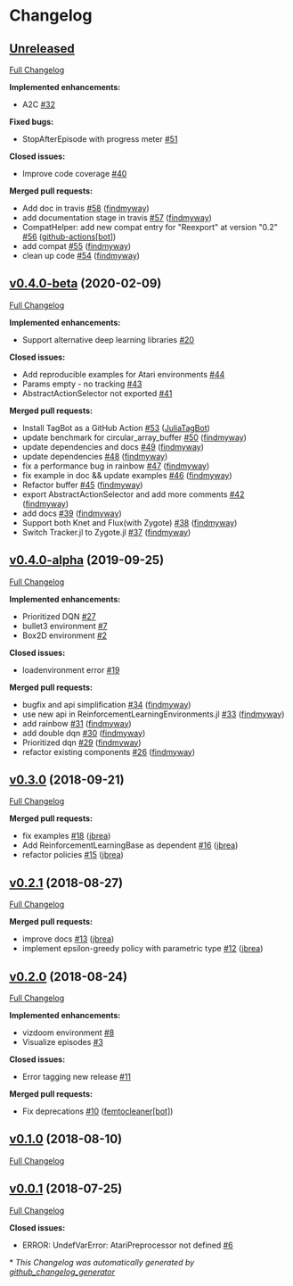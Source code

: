 # Changelog

## [Unreleased](https://github.com/JuliaReinforcementLearning/ReinforcementLearning.jl/tree/HEAD)

[Full Changelog](https://github.com/JuliaReinforcementLearning/ReinforcementLearning.jl/compare/v0.4.0-beta...HEAD)

**Implemented enhancements:**

- A2C [\#32](https://github.com/JuliaReinforcementLearning/ReinforcementLearning.jl/issues/32)

**Fixed bugs:**

- StopAfterEpisode with progress meter [\#51](https://github.com/JuliaReinforcementLearning/ReinforcementLearning.jl/issues/51)

**Closed issues:**

- Improve code coverage [\#40](https://github.com/JuliaReinforcementLearning/ReinforcementLearning.jl/issues/40)

**Merged pull requests:**

- Add doc in travis [\#58](https://github.com/JuliaReinforcementLearning/ReinforcementLearning.jl/pull/58) ([findmyway](https://github.com/findmyway))
- add documentation stage in travis [\#57](https://github.com/JuliaReinforcementLearning/ReinforcementLearning.jl/pull/57) ([findmyway](https://github.com/findmyway))
- CompatHelper: add new compat entry for "Reexport" at version "0.2" [\#56](https://github.com/JuliaReinforcementLearning/ReinforcementLearning.jl/pull/56) ([github-actions[bot]](https://github.com/apps/github-actions))
- add compat [\#55](https://github.com/JuliaReinforcementLearning/ReinforcementLearning.jl/pull/55) ([findmyway](https://github.com/findmyway))
- clean up code [\#54](https://github.com/JuliaReinforcementLearning/ReinforcementLearning.jl/pull/54) ([findmyway](https://github.com/findmyway))

## [v0.4.0-beta](https://github.com/JuliaReinforcementLearning/ReinforcementLearning.jl/tree/v0.4.0-beta) (2020-02-09)

[Full Changelog](https://github.com/JuliaReinforcementLearning/ReinforcementLearning.jl/compare/v0.4.0-alpha...v0.4.0-beta)

**Implemented enhancements:**

- Support alternative deep learning libraries [\#20](https://github.com/JuliaReinforcementLearning/ReinforcementLearning.jl/issues/20)

**Closed issues:**

- Add reproducible examples for Atari environments [\#44](https://github.com/JuliaReinforcementLearning/ReinforcementLearning.jl/issues/44)
- Params empty - no tracking [\#43](https://github.com/JuliaReinforcementLearning/ReinforcementLearning.jl/issues/43)
- AbstractActionSelector not exported [\#41](https://github.com/JuliaReinforcementLearning/ReinforcementLearning.jl/issues/41)

**Merged pull requests:**

- Install TagBot as a GitHub Action [\#53](https://github.com/JuliaReinforcementLearning/ReinforcementLearning.jl/pull/53) ([JuliaTagBot](https://github.com/JuliaTagBot))
- update benchmark for circular\_array\_buffer [\#50](https://github.com/JuliaReinforcementLearning/ReinforcementLearning.jl/pull/50) ([findmyway](https://github.com/findmyway))
- update dependencies and docs [\#49](https://github.com/JuliaReinforcementLearning/ReinforcementLearning.jl/pull/49) ([findmyway](https://github.com/findmyway))
- update dependencies [\#48](https://github.com/JuliaReinforcementLearning/ReinforcementLearning.jl/pull/48) ([findmyway](https://github.com/findmyway))
- fix a performance bug in rainbow [\#47](https://github.com/JuliaReinforcementLearning/ReinforcementLearning.jl/pull/47) ([findmyway](https://github.com/findmyway))
- fix example in doc && update examples [\#46](https://github.com/JuliaReinforcementLearning/ReinforcementLearning.jl/pull/46) ([findmyway](https://github.com/findmyway))
- Refactor buffer [\#45](https://github.com/JuliaReinforcementLearning/ReinforcementLearning.jl/pull/45) ([findmyway](https://github.com/findmyway))
- export AbstractActionSelector and add more comments [\#42](https://github.com/JuliaReinforcementLearning/ReinforcementLearning.jl/pull/42) ([findmyway](https://github.com/findmyway))
- add docs [\#39](https://github.com/JuliaReinforcementLearning/ReinforcementLearning.jl/pull/39) ([findmyway](https://github.com/findmyway))
- Support both Knet and Flux\(with Zygote\) [\#38](https://github.com/JuliaReinforcementLearning/ReinforcementLearning.jl/pull/38) ([findmyway](https://github.com/findmyway))
- Switch Tracker.jl to Zygote.jl [\#37](https://github.com/JuliaReinforcementLearning/ReinforcementLearning.jl/pull/37) ([findmyway](https://github.com/findmyway))

## [v0.4.0-alpha](https://github.com/JuliaReinforcementLearning/ReinforcementLearning.jl/tree/v0.4.0-alpha) (2019-09-25)

[Full Changelog](https://github.com/JuliaReinforcementLearning/ReinforcementLearning.jl/compare/v0.3.0...v0.4.0-alpha)

**Implemented enhancements:**

- Prioritized DQN [\#27](https://github.com/JuliaReinforcementLearning/ReinforcementLearning.jl/issues/27)
- bullet3 environment [\#7](https://github.com/JuliaReinforcementLearning/ReinforcementLearning.jl/issues/7)
- Box2D environment [\#2](https://github.com/JuliaReinforcementLearning/ReinforcementLearning.jl/issues/2)

**Closed issues:**

- loadenvironment error [\#19](https://github.com/JuliaReinforcementLearning/ReinforcementLearning.jl/issues/19)

**Merged pull requests:**

- bugfix and api simplification [\#34](https://github.com/JuliaReinforcementLearning/ReinforcementLearning.jl/pull/34) ([findmyway](https://github.com/findmyway))
- use new api in ReinforcementLearningEnvironments.jl [\#33](https://github.com/JuliaReinforcementLearning/ReinforcementLearning.jl/pull/33) ([findmyway](https://github.com/findmyway))
- add rainbow [\#31](https://github.com/JuliaReinforcementLearning/ReinforcementLearning.jl/pull/31) ([findmyway](https://github.com/findmyway))
- add double dqn [\#30](https://github.com/JuliaReinforcementLearning/ReinforcementLearning.jl/pull/30) ([findmyway](https://github.com/findmyway))
- Prioritized dqn [\#29](https://github.com/JuliaReinforcementLearning/ReinforcementLearning.jl/pull/29) ([findmyway](https://github.com/findmyway))
- refactor existing components [\#26](https://github.com/JuliaReinforcementLearning/ReinforcementLearning.jl/pull/26) ([findmyway](https://github.com/findmyway))

## [v0.3.0](https://github.com/JuliaReinforcementLearning/ReinforcementLearning.jl/tree/v0.3.0) (2018-09-21)

[Full Changelog](https://github.com/JuliaReinforcementLearning/ReinforcementLearning.jl/compare/v0.2.1...v0.3.0)

**Merged pull requests:**

- fix examples [\#18](https://github.com/JuliaReinforcementLearning/ReinforcementLearning.jl/pull/18) ([jbrea](https://github.com/jbrea))
- Add ReinforcementLearningBase as dependent [\#16](https://github.com/JuliaReinforcementLearning/ReinforcementLearning.jl/pull/16) ([jbrea](https://github.com/jbrea))
- refactor policies [\#15](https://github.com/JuliaReinforcementLearning/ReinforcementLearning.jl/pull/15) ([jbrea](https://github.com/jbrea))

## [v0.2.1](https://github.com/JuliaReinforcementLearning/ReinforcementLearning.jl/tree/v0.2.1) (2018-08-27)

[Full Changelog](https://github.com/JuliaReinforcementLearning/ReinforcementLearning.jl/compare/v0.2.0...v0.2.1)

**Merged pull requests:**

- improve docs [\#13](https://github.com/JuliaReinforcementLearning/ReinforcementLearning.jl/pull/13) ([jbrea](https://github.com/jbrea))
- implement epsilon-greedy policy with parametric type [\#12](https://github.com/JuliaReinforcementLearning/ReinforcementLearning.jl/pull/12) ([jbrea](https://github.com/jbrea))

## [v0.2.0](https://github.com/JuliaReinforcementLearning/ReinforcementLearning.jl/tree/v0.2.0) (2018-08-24)

[Full Changelog](https://github.com/JuliaReinforcementLearning/ReinforcementLearning.jl/compare/v0.1.0...v0.2.0)

**Implemented enhancements:**

- vizdoom environment [\#8](https://github.com/JuliaReinforcementLearning/ReinforcementLearning.jl/issues/8)
- Visualize episodes [\#3](https://github.com/JuliaReinforcementLearning/ReinforcementLearning.jl/issues/3)

**Closed issues:**

- Error tagging new release [\#11](https://github.com/JuliaReinforcementLearning/ReinforcementLearning.jl/issues/11)

**Merged pull requests:**

- Fix deprecations [\#10](https://github.com/JuliaReinforcementLearning/ReinforcementLearning.jl/pull/10) ([femtocleaner[bot]](https://github.com/apps/femtocleaner))

## [v0.1.0](https://github.com/JuliaReinforcementLearning/ReinforcementLearning.jl/tree/v0.1.0) (2018-08-10)

[Full Changelog](https://github.com/JuliaReinforcementLearning/ReinforcementLearning.jl/compare/v0.0.1...v0.1.0)

## [v0.0.1](https://github.com/JuliaReinforcementLearning/ReinforcementLearning.jl/tree/v0.0.1) (2018-07-25)

[Full Changelog](https://github.com/JuliaReinforcementLearning/ReinforcementLearning.jl/compare/bed367996e5c51ee8c8dfdb781ec618eae0ce3f8...v0.0.1)

**Closed issues:**

- ERROR: UndefVarError: AtariPreprocessor not defined [\#6](https://github.com/JuliaReinforcementLearning/ReinforcementLearning.jl/issues/6)



\* *This Changelog was automatically generated by [github_changelog_generator](https://github.com/github-changelog-generator/github-changelog-generator)*
